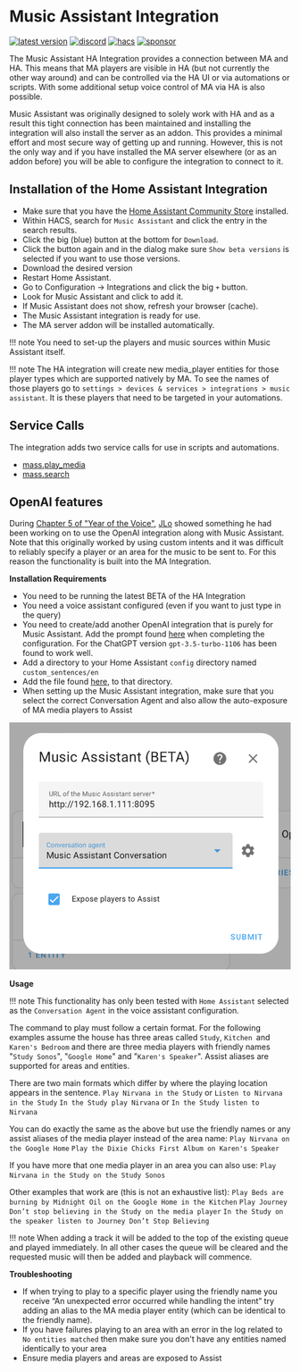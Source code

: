 # Music Assistant Integration

[![latest version](https://img.shields.io/github/release/music-assistant/hass-music-assistant?display_name=tag&include_prereleases&label=latest%20version)](https://github.com/music-assistant/hass-music-assistant/releases)
[![discord](https://img.shields.io/discord/753947050995089438?label=Chat&logo=discord)](https://discord.gg/kaVm8hGpne)
[![hacs](https://img.shields.io/badge/HACS-Default-41BDF5?label=HACS)](https://github.com/hacs/integration)
[![sponsor](https://img.shields.io/github/sponsors/music-assistant?label=sponsors)](https://github.com/sponsors/music-assistant)

The Music Assistant HA Integration provides a connection between MA and HA. This means that MA players are visible in HA (but not currently the other way around) and can be controlled via the HA UI or via automations or scripts. With some additional setup voice control of MA via HA is also possible.

Music Assistant was originally designed to solely work with HA and as a result this tight connection has been maintained and installing the integration will also install the server as an addon. This provides a minimal effort and most secure way of getting up and running. However, this is not the only way and if you have installed the MA server elsewhere (or as an addon before) you will be able to configure the integration to connect to it.

## Installation of the Home Assistant Integration

- Make sure that you have the [Home Assistant Community Store](https://hacs.xyz/) installed.
- Within HACS, search for `Music Assistant` and click the entry in the search results.
- Click the big (blue) button at the bottom for `Download`.
- Click the button again and in the dialog make sure `Show beta versions` is selected if you want to use those versions.
- Download the desired version
- Restart Home Assistant.
- Go to Configuration -> Integrations and click the big `+` button.
- Look for Music Assistant and click to add it.
- If Music Assistant does not show, refresh your browser (cache).
- The Music Assistant integration is ready for use.
- The MA server addon will be installed automatically.

!!! note
    You need to set-up the players and music sources within Music Assistant itself.

!!! note 
    The HA integration will create new media_player entities for those player types which are supported natively by MA. To see the names of those players go to `settings > devices & services > integrations > music assistant`. It is these players that need to be targeted in your automations.

## Service Calls

The integration adds two service calls for use in scripts and automations. 

- [mass.play_media](faq/massplaymedia.md)
- [mass.search](faq/masssearch.md)

## OpenAI features

During [Chapter 5 of "Year of the Voice"](https://www.youtube.com/live/djEkgoS5dDQ?si=pt8-qYH3PTpsnOq9&t=3699), [JLo](https://blog.jlpouffier.fr/chatgpt-powered-music-search-engine-on-a-local-voice-assistant/) showed something he had been working on to use the OpenAI integration along with Music Assistant. Note that this originally worked by using custom intents and it was difficult to reliably specify a player or an area for the music to be sent to. For this reason the functionality is built into the MA Integration.

**Installation Requirements**

- You need to be running the latest BETA of the HA Integration
- You need a voice assistant configured (even if you want to just type in the query)
- You need to create/add another OpenAI integration that is purely for Music Assistant.
Add the prompt found [here](https://github.com/music-assistant/hass-music-assistant/blob/main/prompt/prompt.txt) when completing the configuration. For the ChatGPT version `gpt-3.5-turbo-1106` has been found to work well.
- Add a directory to your Home Assistant `config` directory named `custom_sentences/en`
- Add the file found [here](https://github.com/music-assistant/hass-music-assistant/blob/main/custom_sentences/en/play_media_on_media_player.yaml), to that directory.
- When setting up the Music Assistant integration, make sure that you select the correct Conversation Agent and also allow the auto-exposure of MA media players to Assist

![Preview image](assets/screenshots/screen6.png)

**Usage**

!!! note
    This functionality has only been tested with `Home Assistant` selected as the `Conversation Agent` in the voice assistant configuration.

The command to play must follow a certain format. For the following examples assume the house has three areas called `Study`, `Kitchen `and `Karen's Bedroom` and there are three media players with friendly names "`Study Sonos`", "`Google Home`" and "`Karen's Speaker`". Assist aliases are supported for areas and entities.

There are two main formats which differ by where the playing location appears in the sentence. 
`Play Nirvana in the Study` or `Listen to Nirvana in the Study`
`In the Study play Nirvana` or `In the Study listen to Nirvana`

You can do exactly the same as the above but use the friendly names or any assist aliases of the media player instead of the area name:
`Play Nirvana on the Google Home`
`Play the Dixie Chicks First Album on Karen's Speaker`

If you have more that one media player in an area you can also use:
`Play Nirvana in the Study on the Study Sonos`

Other examples that work are (this is not an exhaustive list):
`Play Beds are burning by Midnight Oil on the Google Home in the Kitchen`
`Play Journey Don’t stop believing in the Study on the media player`
`In the Study on the speaker listen to Journey Don’t Stop Believing`

!!! note
    When adding a track it will be added to the top of the existing queue and played immediately. In all other cases the queue will be cleared and the requested music will then be added and playback will commence.
    
**Troubleshooting**

- If when trying to play to a specific player using the friendly name you receive “An unexpected error occurred while handling the intent” try adding an alias to the MA media player entity (which can be identical to the friendly name).
- If you have failures playing to an area with an error in the log related to `No entities matched` then make sure you don't have any entities named identically to your area
- Ensure media players and areas are exposed to Assist
